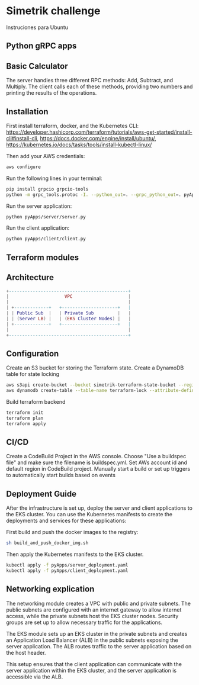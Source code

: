 # Simetrik challenge

Instruciones para Ubuntu

## Python gRPC apps

## Basic Calculator

The server handles three different RPC methods: Add, Subtract, and Multiply. The client calls each of these methods, providing two numbers and printing the results of the operations. 

## Installation

First install terraform, docker, and the Kubernetes CLI:
https://developer.hashicorp.com/terraform/tutorials/aws-get-started/install-cli#install-cli,
https://docs.docker.com/engine/install/ubuntu/,
https://kubernetes.io/docs/tasks/tools/install-kubectl-linux/

Then add your AWS credentials:
```bash
aws configure
```

Run the following lines in your terminal:

```bash
pip install grpcio grpcio-tools
python -m grpc_tools.protoc -I. --python_out=. --grpc_python_out=. pyApps/service.proto
```

Run the server application:
```bash
python pyApps/server/server.py
```

Run the client application:
```bash
python pyApps/client/client.py
```

## Terraform modules

## Architecture
```lua
+---------------------------------------------+
|                     VPC                     |
|                                             |
| +-------------+   +---------------------+   |
| | Public Sub  |   | Private Sub         |   |
| | (Server LB) |   | (EKS Cluster Nodes) |   |
| +-------------+   +---------------------+   |
|                                             |
+---------------------------------------------+
```
## Configuration

Create an S3 bucket for storing the Terraform state.
Create a DynamoDB table for state locking

```bash
aws s3api create-bucket --bucket simetrik-terraform-state-bucket --region us-east-1
aws dynamodb create-table --table-name terraform-lock --attribute-definitions AttributeName=LockID,AttributeType=S --key-schema AttributeName=LockID,KeyType=HASH --provisioned-throughput ReadCapacityUnits=5,WriteCapacityUnits=5
```

Build terraform backend
```bash
terraform init
terraform plan
terraform apply
```

## CI/CD

Create a CodeBuild Project in the AWS console. Choose "Use a buildspec file" and make sure the filename is buildspec.yml. Set AWs account id and default region in CodeBuild project. Manually start a build or set up triggers to automatically start builds based on events

## Deployment Guide

After the infrastructure is set up, deploy the server and client applications to the EKS cluster. You can use the Kubernetes manifests to create the deployments and services for these applications:

First build and push the docker images to the registry:

```bash
sh build_and_push_docker_img.sh
```

Then apply the Kubernetes manifests to the EKS cluster.

```bash
kubectl apply -f pyApps/server_deployment.yaml
kubectl apply -f pyApps/client_deployment.yaml
```

## Networking explication

The networking module creates a VPC with public and private subnets. The public subnets are configured with an internet gateway to allow internet access, while the private subnets host the EKS cluster nodes. Security groups are set up to allow necessary traffic for the applications.

The EKS module sets up an EKS cluster in the private subnets and creates an Application Load Balancer (ALB) in the public subnets exposing the server application. The ALB routes traffic to the server application based on the host header.

This setup ensures that the client application can communicate with the server application within the EKS cluster, and the server application is accessible via the ALB.
